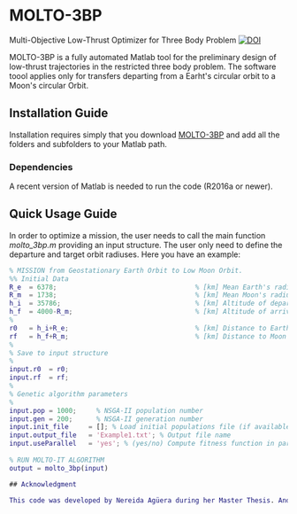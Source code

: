 # MOLTO-3BP
Multi-Objective Low-Thrust Optimizer for Three Body Problem
[![DOI](https://zenodo.org/badge/169291732.svg)](https://zenodo.org/badge/latestdoi/169291732)



MOLTO-3BP is a fully automated Matlab tool for the preliminary design of low-thrust trajectories in the restricted three body problem. The software toool applies only for transfers departing from a Earht's circular orbit to a Moon's circular Orbit.


## Installation Guide
Installation requires simply that you download [MOLTO-3BP](https://github.com/uc3m-aerospace/MOLTO-3BP) and add all the folders and subfolders to your Matlab path.

### Dependencies
A recent version of Matlab is needed to run the code (R2016a or newer). 

## Quick Usage Guide

In order to optimize a mission, the user needs to call the main function *molto_3bp.m* providing an input structure. The user only need to define the departure and target orbit radiuses. Here you have an example:

```matlab
% MISSION from Geostationary Earth Orbit to Low Moon Orbit.
%% Initial Data
R_e  = 6378;                                   % [km] Mean Earth's radius
R_m  = 1738;                                   % [km] Mean Moon's radius
h_i  = 35786;                                  % [km] Altitude of departure orbit
h_f  = 4000-R_m;                               % [km] Altitude of arrival orb
%
r0   = h_i+R_e;                                % [km] Distance to Earth's Center
rf   = h_f+R_m;                                % [km] Distance to Moon's Center
%
% Save to input structure
%
input.r0  = r0;
input.rf  = rf;
%
% Genetic algorithm parameters
%
input.pop = 1000;     % NSGA-II population number
input.gen = 200;      % NSGA-II generation number
input.init_file     = []; % Load initial populations file (if available)
input.output_file   = 'Example1.txt'; % Output file name
input.useParallel   = 'yes'; % (yes/no) Compute fitness function in paralle
        
% RUN MOLTO-IT ALGORITHM
output = molto_3bp(input)

## Acknowledgment

This code was developed by Nereida Agüera during her Master Thesis. Andrés Marco modified and enhanced part of the code in his Master Thesis. Thnaks also to Mick Wijnen for his contribution. 
